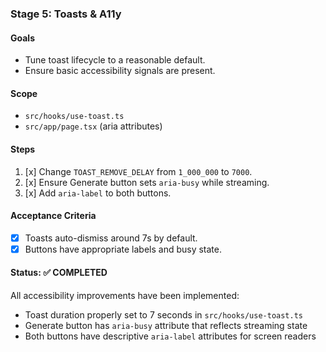 ### Stage 5: Toasts & A11y

#### Goals

-  Tune toast lifecycle to a reasonable default.
-  Ensure basic accessibility signals are present.

#### Scope

-  `src/hooks/use-toast.ts`
-  `src/app/page.tsx` (aria attributes)

#### Steps

1. [x] Change `TOAST_REMOVE_DELAY` from `1_000_000` to `7000`.
2. [x] Ensure Generate button sets `aria-busy` while streaming.
3. [x] Add `aria-label` to both buttons.

#### Acceptance Criteria

-  [x] Toasts auto-dismiss around 7s by default.
-  [x] Buttons have appropriate labels and busy state.

#### Status: ✅ COMPLETED

All accessibility improvements have been implemented:

-  Toast duration properly set to 7 seconds in `src/hooks/use-toast.ts`
-  Generate button has `aria-busy` attribute that reflects streaming state
-  Both buttons have descriptive `aria-label` attributes for screen readers
